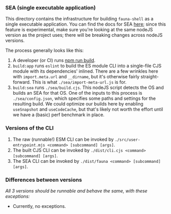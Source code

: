 ### SEA (single executable application)

This directory contains the infrastructure for building `fauna-shell` as a single executable application. You can find the docs for SEA [here](https://nodejs.org/docs/latest-v22.x/api/single-executable-applications.html#single-executable-applications); since this feature is experimental, make sure you're looking at the same nodeJS version as the project uses; there will be breaking changes across nodeJS versions.

The process generally looks like this:

1. A developer (or CI) runs [npm run build](../package.json).
2. `build:app` runs `eslint` to build the ES module CLI into a single-file CJS module with its dependencies' inlined. There are a few wrinkles here with `import.meta.url` and `__dirname`, but it's otherwise fairly straight-forward. This is what `./sea/import-meta-url.js` is for.
3. `build:sea` runs `./sea/build.cjs`. This nodeJS script detects the OS and builds an SEA for that OS. One of the inputs to this process is `./sea/config.json`, which specifies some paths and settings for the resulting build. We could optimize our builds here by enabling `useSnapshot` and `useCodeCache`, but that's likely not worth the effort until we have a (basic) perf benchmark in place.

### Versions of the CLI

1. The raw (runnable!) ESM CLI can be invoked by `./src/user-entrypoint.mjs <command> [subcommand] [args]`.
2. The built CJS CLI can be invoked by `./dist/cli.cjs <command> [subcommand] [args]`.
3. The SEA CLI can be invoked by `./dist/fauna <command> [subcommand] [args]`.

### Differences between versions

_All 3 versions should be runnable and behave the same, with these exceptions:_

- Currently, no exceptions.
